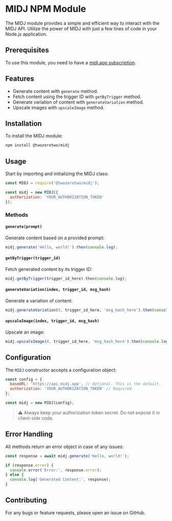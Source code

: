 # MIDJ NPM Module

The MIDJ module provides a simple and efficient way to interact with the MIDJ API. Utilize the power of MIDJ with just a few lines of code in your Node.js application.

## Prerequisites

To use this module, you need to have a [midj.app subscription](https://midj.app/pricing).
## Features
- Generate content with `generate` method.
- Fetch content using the trigger ID with `getByTrigger` method.
- Generate variation of content with `generateVariation` method.
- Upscale images with `upscaleImage` method.

## Installation

To install the MIDJ module:

```bash
npm install @twozerotwo/midj
```

## Usage

Start by importing and initializing the MIDJ class:

```javascript
const MIDJ = require('@twozerotwo/midj');

const midj = new MIDJ({
  authorization: 'YOUR_AUTHORIZATION_TOKEN'
});
```

### Methods

#### `generate(prompt)`

Generate content based on a provided prompt:

```javascript
midj.generate('Hello, world!').then(console.log);
```

#### `getByTrigger(trigger_id)`

Fetch generated content by its trigger ID:

```javascript
midj.getByTrigger(trigger_id_here).then(console.log);
```

#### `generateVariation(index, trigger_id, msg_hash)`

Generate a variation of content:

```javascript
midj.generateVariation(0, trigger_id_here, 'msg_hash_here').then(console.log);
```

#### `upscaleImage(index, trigger_id, msg_hash)`

Upscale an image:

```javascript
midj.upscaleImage(0, trigger_id_here, 'msg_hash_here').then(console.log);
```

## Configuration

The `MIDJ` constructor accepts a configuration object:

```javascript
const config = {
  baseURL: 'https://api.midj.app', // Optional. This is the default.
  authorization: 'YOUR_AUTHORIZATION_TOKEN' // Required.
};

const midj = new MIDJ(config);
```

> ⚠️ Always keep your authorization token secret. Do not expose it in client-side code.

## Error Handling

All methods return an error object in case of any issues:

```javascript
const response = await midj.generate('Hello, world!');

if (response.error) {
  console.error('Error:', response.error);
} else {
  console.log('Generated Content:', response);
}
```

## Contributing

For any bugs or feature requests, please open an issue on GitHub.